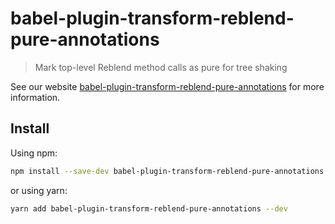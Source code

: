 # babel-plugin-transform-reblend-pure-annotations

> Mark top-level Reblend method calls as pure for tree shaking

See our website [babel-plugin-transform-reblend-pure-annotations](https://babeljs.io/docs/babel-plugin-transform-reblend-pure-annotations) for more information.

## Install

Using npm:

```sh
npm install --save-dev babel-plugin-transform-reblend-pure-annotations
```

or using yarn:

```sh
yarn add babel-plugin-transform-reblend-pure-annotations --dev
```
